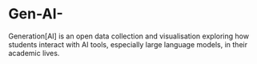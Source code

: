 # Gen-AI-
Generation[AI] is an open data collection and visualisation exploring how students interact with AI tools, especially large language models, in their academic lives. 
